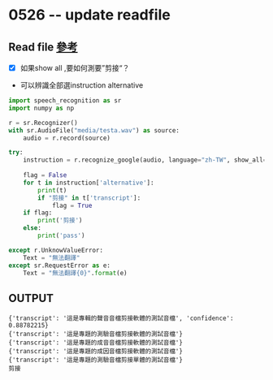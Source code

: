 # 0526 -- update readfile
 
 ## Read file [參考](https://blog.csdn.net/ainivip/article/details/98040557)
- [x] 如果show all ,要如何測要”剪接“？
-  可以辨識全部選instruction alternative

```python
import speech_recognition as sr
import numpy as np

r = sr.Recognizer()
with sr.AudioFile("media/testa.wav") as source:
    audio = r.record(source)

try:
    instruction = r.recognize_google(audio, language="zh-TW", show_all=True)
   
    flag = False
    for t in instruction['alternative']:
        print(t)
        if "剪接" in t['transcript']:
            flag = True
    if flag:
        print('剪接')
    else:
        print('pass')

except r.UnknowValueError:
    Text = "無法翻譯"
except sr.RequestError as e:
    Text = "無法翻譯{0}".format(e)
```

## OUTPUT
```
{'transcript': '這是專輯的聲音音檔剪接軟體的測試音檔', 'confidence': 0.88782215}
{'transcript': '這是專題的測驗音檔剪接軟體的測試音檔'}
{'transcript': '這是專題的成音音檔剪接軟體的測試音檔'}
{'transcript': '這是專題的成因音檔剪接軟體的測試音檔'}
{'transcript': '這是專題的測驗音檔剪接單體的測試音檔'}
剪接
```